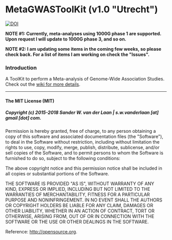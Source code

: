 MetaGWASToolKit (v1.0 "Utrecht")
============

[![DOI](https://zenodo.org/badge/75635714.svg)](https://zenodo.org/badge/latestdoi/75635714)

**NOTE #1: Currently, meta-analyses using 1000G phase 1 are supported. Upon request I will update to 1000G phase 3, and so on.**

**NOTE #2: I am updating some items in the coming few weeks, so please check back. For a list of items I am working on check the "Issues".**

### Introduction
A ToolKit to perform a Meta-analysis of Genome-Wide Association Studies. Check out the [wiki for more details](MetaGWASToolkit/wiki). 


--------------

#### The MIT License (MIT)
##### Copyright (c) 2015-2018 Sander W. van der Laan | s.w.vanderlaan [at] gmail [dot] com.

Permission is hereby granted, free of charge, to any person obtaining a copy of this software and associated documentation files (the "Software"), to deal in the Software without restriction, including without limitation the rights to use, copy, modify, merge, publish, distribute, sublicense, and/or sell copies of the Software, and to permit persons to whom the Software is furnished to do so, subject to the following conditions:   

The above copyright notice and this permission notice shall be included in all copies or substantial portions of the Software.

THE SOFTWARE IS PROVIDED "AS IS", WITHOUT WARRANTY OF ANY KIND, EXPRESS OR IMPLIED, INCLUDING BUT NOT LIMITED TO THE WARRANTIES OF MERCHANTABILITY, FITNESS FOR A PARTICULAR PURPOSE AND NONINFRINGEMENT. IN NO EVENT SHALL THE AUTHORS OR COPYRIGHT HOLDERS BE LIABLE FOR ANY CLAIM, DAMAGES OR OTHER LIABILITY, WHETHER IN AN ACTION OF CONTRACT, TORT OR OTHERWISE, ARISING FROM, OUT OF OR IN CONNECTION WITH THE SOFTWARE OR THE USE OR OTHER DEALINGS IN THE SOFTWARE.

Reference: http://opensource.org.

